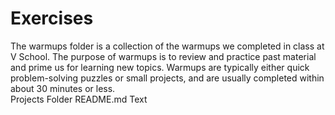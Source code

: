 Exercises  
====================

The warmups folder is a collection of the warmups we completed in class at V School. The purpose of warmups is to review and practice past material and prime us for learning new topics. Warmups are typically either quick problem-solving puzzles or small projects, and are usually completed within about 30 minutes or less.  
Projects Folder README.md Text